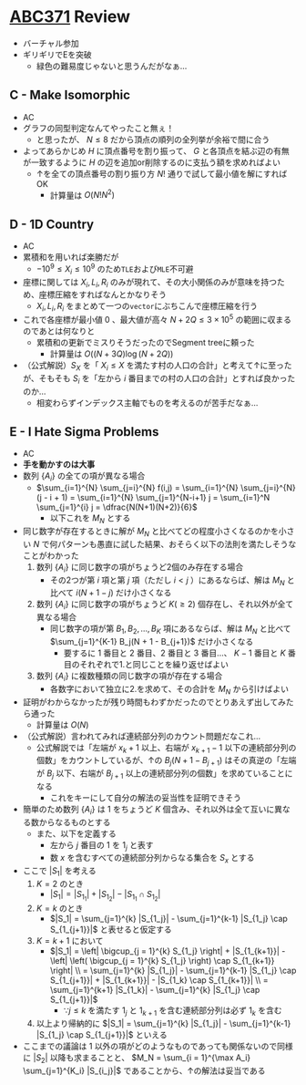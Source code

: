 # [ABC371](https://atcoder.jp/contests/abc371) Review
- バーチャル参加
- ギリギリでEを突破
  - 緑色の難易度じゃないと思うんだがなぁ…

## C - Make Isomorphic
- AC
- グラフの同型判定なんてやったこと無ぇ！
  - と思ったが、 $N \leq 8$ だから頂点の順列の全列挙が余裕で間に合う
- よってあらかじめ $H$ に頂点番号を割り振って、 $G$ と各頂点を結ぶ辺の有無が一致するように $H$ の辺を追加or削除するのに支払う額を求めればよい
  - ↑を全ての頂点番号の割り振り方 $N!$ 通りで試して最小値を解にすればOK
    - 計算量は $O(N!N^2)$

## D - 1D Country
- AC
- 累積和を用いれば楽勝だが
  - $-10^9 \leq X_i \leq 10^9$ のため`TLE`および`MLE`不可避
- 座標に関しては $X_i, L_i, R_i$ のみが現れて、その大小関係のみが意味を持つため、座標圧縮をすればなんとかなりそう
  - $X_i, L_i, R_i$ をまとめて一つの`vector`にぶちこんで座標圧縮を行う
- これで各座標が最小値 $0$ 、最大値が高々 $N + 2Q \leq 3 \times 10^5$ の範囲に収まるのであとは何なりと
  - 累積和の更新でミスりそうだったのでSegment treeに頼った
    - 計算量は $O((N + 3Q) \log (N + 2Q))$
- （公式解説）$S_X$ を「 $X_i \leq X$ を満たす村の人口の合計」と考えて↑に至ったが、そもそも $S_i$ を「左から $i$ 番目までの村の人口の合計」とすれば良かったのか…
  - 相変わらずインデックス主軸でものを考えるのが苦手だなぁ…

## E - I Hate Sigma Problems
- AC
- **手を動かすのは大事**
- 数列 $\{A_i\}$ の全ての項が異なる場合
  - $\sum_{i=1}^{N} \sum_{j=i}^{N} f(i,j) = \sum_{i=1}^{N} \sum_{j=i}^{N} (j - i + 1) = \sum_{i=1}^{N} \sum_{j=1}^{N-i+1} j = \sum_{i=1}^N \sum_{j=1}^{i} j = \dfrac{N(N+1)(N+2)}{6}$
    - 以下これを $M_N$ とする
- 同じ数字が存在するときに解が $M_N$ と比べてどの程度小さくなるのかを小さい $N$ で何パターンも愚直に試した結果、おそらく以下の法則を満たしそうなことがわかった
    1. 数列 $\{A_i\}$ に同じ数字の項がちょうど2個のみ存在する場合
        - その2つが第 $i$ 項と第 $j$ 項（ただし $i < j$ ）にあるならば、解は $M_N$ と比べて $i(N + 1 - j)$ だけ小さくなる
    1. 数列 $\{A_i\}$ に同じ数字の項がちょうど $K(\geq 2)$ 個存在し、それ以外が全て異なる場合
        - 同じ数字の項が第 $B_1, B_2, \dots , B_K$ 項にあるならば、解は $M_N$ と比べて $\sum_{j=1}^{K-1} B_j(N + 1 - B_{j+1})$ だけ小さくなる
          - 要するに $1$ 番目と $2$ 番目、$2$ 番目と $3$ 番目…、 $K-1$ 番目と $K$ 番目のそれぞれで1.と同じことを繰り返せばよい
    1. 数列 $\{A_i\}$ に複数種類の同じ数字の項が存在する場合
        - 各数字において独立に2.を求めて、その合計を $M_N$ から引けばよい
- 証明がわからなかったが残り時間もわずかだったのでとりあえず出してみたら通った
  - 計算量は $O(N)$
- （公式解説）言われてみれば連続部分列のカウント問題だなこれ…
  - 公式解説では「左端が $x_k+1$ 以上、右端が $x_{k+1}-1$ 以下の連続部分列の個数」をカウントしているが、↑の $B_j(N + 1 - B_{j+1})$ はその真逆の「左端が $B_j$ 以下、右端が $B_{j+1}$ 以上の連続部分列の個数」を求めていることになる
    - これをキーにして自分の解法の妥当性を証明できそう
- 簡単のため数列 $\{A_i\}$ は $1$ をちょうど $K$ 個含み、それ以外は全て互いに異なる数からなるものとする
  - また、以下を定義する
    - 左から $j$ 番目の $1$ を $1_j$ と表す
    - 数 $x$ を含むすべての連続部分列からなる集合を $S_x$ とする
- ここで $|S_1|$ を考える
    1. $K=2$ のとき
        - $|S_1| = |S_{1_1}| + |S_{1_2}| - |S_{1_1} \cap S_{1_2}|$
    1. $K=k$ のとき
        - $|S_1| = \sum_{j=1}^{k} |S_{1_j}| - \sum_{j=1}^{k-1} |S_{1_j} \cap S_{1_{j+1}}|$ と表せると仮定する
    1. $K=k+1$ において
        - $|S_1| = \left| \bigcup_{j = 1}^{k} S_{1_j} \right| + |S_{1_{k+1}}| - \left| \left( \bigcup_{j = 1}^{k} S_{1_j} \right) \cap S_{1_{k+1}} \right| \\ = \sum_{j=1}^{k} |S_{1_j}| - \sum_{j=1}^{k-1} |S_{1_j} \cap S_{1_{j+1}}| + |S_{1_{k+1}}| - |S_{1_k} \cap S_{1_{k+1}}| \\ = \sum_{j=1}^{k+1} |S_{1_k}| - \sum_{j=1}^{k} |S_{1_j} \cap S_{1_{j+1}}|$
            - $\because j \leq k$ を満たす $1_j$ と $1_{k+1}$ を含む連続部分列は必ず $1_k$ を含む
    1. 以上より帰納的に $|S_1| = \sum_{j=1}^{k} |S_{1_j}| - \sum_{j=1}^{k-1} |S_{1_j} \cap S_{1_{j+1}}|$ といえる
- ここまでの議論は $1$ 以外の項がどのようなものであっても関係ないので同様に $|S_2|$ 以降も求まることと、 $M_N = \sum_{i = 1}^{\max A_i} \sum_{j=1}^{K_i} |S_{i_j}|$ であることから、↑の解法は妥当である
